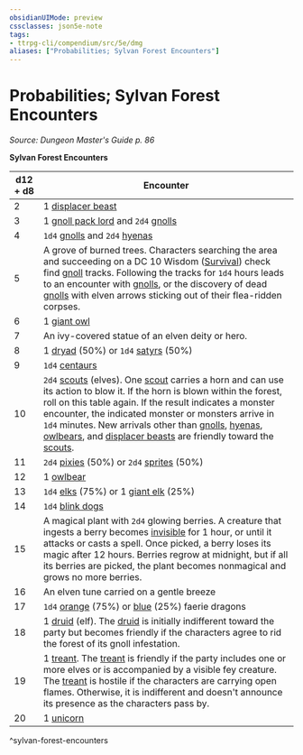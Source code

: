 ```yaml
---
obsidianUIMode: preview
cssclasses: json5e-note
tags:
- ttrpg-cli/compendium/src/5e/dmg
aliases: ["Probabilities; Sylvan Forest Encounters"]
---
```

# Probabilities; Sylvan Forest Encounters
*Source: Dungeon Master's Guide p. 86* 

**Sylvan Forest Encounters**

| d12 + d8 | Encounter |
|----------|-----------|
| 2 | 1 [displacer beast](Misc%20Files/CLI/compendium/bestiary/monstrosity/displacer-beast.md) |
| 3 | 1 [gnoll pack lord](Misc%20Files/CLI/compendium/bestiary/humanoid/gnoll-pack-lord.md) and `2d4` [gnolls](Misc%20Files/CLI/compendium/bestiary/humanoid/gnoll.md) |
| 4 | `1d4` [gnolls](Misc%20Files/CLI/compendium/bestiary/humanoid/gnoll.md) and `2d4` [hyenas](Misc%20Files/CLI/compendium/bestiary/beast/hyena.md) |
| 5 | A grove of burned trees. Characters searching the area and succeeding on a DC 10 Wisdom ([Survival](Misc%20Files/CLI/rules/skills.md#Survival)) check find [gnoll](Misc%20Files/CLI/compendium/bestiary/humanoid/gnoll.md) tracks. Following the tracks for `1d4` hours leads to an encounter with [gnolls](Misc%20Files/CLI/compendium/bestiary/humanoid/gnoll.md), or the discovery of dead [gnolls](Misc%20Files/CLI/compendium/bestiary/humanoid/gnoll.md) with elven arrows sticking out of their flea-ridden corpses. |
| 6 | 1 [giant owl](Misc%20Files/CLI/compendium/bestiary/beast/giant-owl.md) |
| 7 | An ivy-covered statue of an elven deity or hero. |
| 8 | 1 [dryad](Misc%20Files/CLI/compendium/bestiary/fey/dryad.md) (50%) or `1d4` [satyrs](Misc%20Files/CLI/compendium/bestiary/fey/satyr.md) (50%) |
| 9 | `1d4` [centaurs](Misc%20Files/CLI/compendium/bestiary/monstrosity/centaur.md) |
| 10 | `2d4` [scouts](Misc%20Files/CLI/compendium/bestiary/humanoid/scout.md) (elves). One [scout](Misc%20Files/CLI/compendium/bestiary/humanoid/scout.md) carries a horn and can use its action to blow it. If the horn is blown within the forest, roll on this table again. If the result indicates a monster encounter, the indicated monster or monsters arrive in `1d4` minutes. New arrivals other than [gnolls](Misc%20Files/CLI/compendium/bestiary/humanoid/gnoll.md), [hyenas](Misc%20Files/CLI/compendium/bestiary/beast/hyena.md), [owlbears](Misc%20Files/CLI/compendium/bestiary/monstrosity/owlbear.md), and [displacer beasts](Misc%20Files/CLI/compendium/bestiary/monstrosity/displacer-beast.md) are friendly toward the [scouts](Misc%20Files/CLI/compendium/bestiary/humanoid/scout.md). |
| 11 | `2d4` [pixies](Misc%20Files/CLI/compendium/bestiary/fey/pixie.md) (50%) or `2d4` [sprites](Misc%20Files/CLI/compendium/bestiary/fey/sprite-xmm.md) (50%) |
| 12 | 1 [owlbear](Misc%20Files/CLI/compendium/bestiary/monstrosity/owlbear.md) |
| 13 | `1d4` [elks](Misc%20Files/CLI/compendium/bestiary/beast/elk-xmm.md) (75%) or 1 [giant elk](Misc%20Files/CLI/compendium/bestiary/beast/giant-elk.md) (25%) |
| 14 | `1d4` [blink dogs](Misc%20Files/CLI/compendium/bestiary/fey/blink-dog.md) |
| 15 | A magical plant with `2d4` glowing berries. A creature that ingests a berry becomes [invisible](Misc%20Files/CLI/rules/conditions.md#Invisible) for 1 hour, or until it attacks or casts a spell. Once picked, a berry loses its magic after 12 hours. Berries regrow at midnight, but if all its berries are picked, the plant becomes nonmagical and grows no more berries. |
| 16 | An elven tune carried on a gentle breeze |
| 17 | `1d4` [orange](Misc%20Files/CLI/compendium/bestiary/dragon/faerie-dragon-orange.md) (75%) or [blue](Misc%20Files/CLI/compendium/bestiary/dragon/faerie-dragon-blue.md) (25%) faerie dragons |
| 18 | 1 [druid](Misc%20Files/CLI/compendium/bestiary/humanoid/druid.md) (elf). The [druid](Misc%20Files/CLI/compendium/bestiary/humanoid/druid.md) is initially indifferent toward the party but becomes friendly if the characters agree to rid the forest of its gnoll infestation. |
| 19 | 1 [treant](Misc%20Files/CLI/compendium/bestiary/plant/treant.md). The [treant](Misc%20Files/CLI/compendium/bestiary/plant/treant.md) is friendly if the party includes one or more elves or is accompanied by a visible fey creature. The [treant](Misc%20Files/CLI/compendium/bestiary/plant/treant.md) is hostile if the characters are carrying open flames. Otherwise, it is indifferent and doesn't announce its presence as the characters pass by. |
| 20 | 1 [unicorn](Misc%20Files/CLI/compendium/bestiary/celestial/unicorn.md) |
^sylvan-forest-encounters